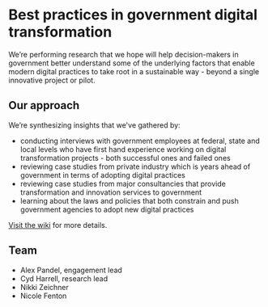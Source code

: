 # Best practices in government digital transformation

We’re performing research that we hope will help decision-makers in government better understand some of the underlying factors that enable modern digital practices to take root in a sustainable way - beyond a single innovative project or pilot.

## Our approach

We’re synthesizing insights that we've gathered by:

* conducting interviews with government employees at federal, state and local levels who have first hand experience working on digital transformation projects - both successful ones and failed ones
* reviewing case studies from private industry which is years ahead of government in terms of adopting digital practices  
* reviewing case studies from major consultancies that provide transformation and innovation services to government
* learning about the laws and policies that both constrain and push government agencies to adopt new digital practices

[Visit the wiki](https://github.com/18F/transformation-research/wiki) for more details.

## Team

* Alex Pandel, engagement lead  
* Cyd Harrell, research lead  
* Nikki Zeichner  
* Nicole Fenton
